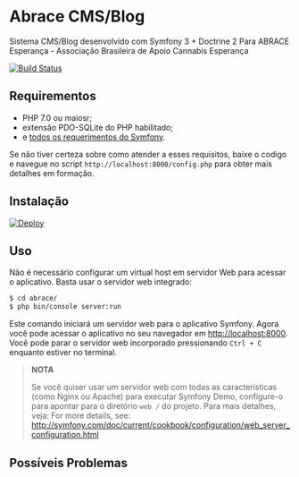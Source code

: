 Abrace CMS/Blog
========================

Sistema CMS/Blog desenvolvido com Symfony 3 + Doctrine 2
Para ABRACE Esperança - Associação Brasileira de Apoio Cannabis Esperança

[![Build Status](https://travis-ci.org/thiagormoreira/abrace.svg?branch=master)](https://travis-ci.org/thiagormoreira/abrace)

Requirementos
------------

  * PHP 7.0 ou maiosr;
  * extensão PDO-SQLite do PHP habilitado;
  * e [todos os requerimentos do Symfony](http://symfony.com/doc/current/reference/requirements.html).

Se não tiver certeza sobre como atender a esses requisitos, baixe o codigo e 
navegue no script `http://localhost:8000/config.php` para obter mais detalhes
em formação.

Instalação
------------

[![Deploy](https://www.herokucdn.com/deploy/button.png)](https://heroku.com/deploy)

Uso
-----

Não é necessário configurar um virtual host em servidor Web para acessar o aplicativo.
Basta usar o servidor web integrado:

```bash
$ cd abrace/
$ php bin/console server:run
```

Este comando iniciará um servidor web para o aplicativo Symfony. Agora você pode
acessar o aplicativo no seu navegador em <http://localhost:8000>. Você pode
parar o servidor web incorporado pressionando `Ctrl + C` enquanto estiver no
terminal.

> **NOTA**
>
> Se você quiser usar um servidor web com todas as características (como Nginx ou Apache) para executar
> Symfony Demo, configure-o para apontar para o diretório `web /` do projeto. Para mais detalhes, veja:
> For more details, see:
> http://symfony.com/doc/current/cookbook/configuration/web_server_configuration.html

Possíveis Problemas
---------------

